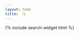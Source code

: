 ```yaml
---
layout: home
title:  🔍
---
```


<!-- ## [Click to Browse/Search the CAHC collection of Indic unicode documents](https://github1s.com/cahcblr/sanchaya){:target="_sanchaya"}  -->

{% include search-widget.html %}